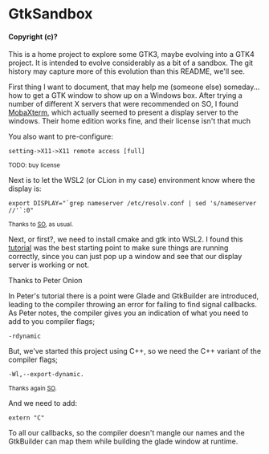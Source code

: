 # GtkSandbox
#### Copyright (c)?

<p>
    This is a home project to explore some GTK3, maybe evolving into a GTK4 project.
    It is intended to evolve considerably as a bit of a sandbox.
    The git history may capture more of this evolution than this README, we'll see.
</p>
<p>
    First thing I want to document, that may help me (someone else) someday... how to get a GTK window to show up on a Windows box.
    After trying a number of different X servers that were recommended on SO, I found <a href="https://mobaxterm.mobatek.net/">MobaXterm</a>, which actually seemed to present a display server to the windows.
    Their home edition works fine, and their license isn't that much
</p>
<p>
    You also want to pre-configure:

    setting->X11->X11 remote access [full]
</p>
<p>
    <small>
        TODO: buy license
    </small>
</p>
<p>
    Next is to let the WSL2 (or CLion in my case) environment know where the display is:

    export DISPLAY="`grep nameserver /etc/resolv.conf | sed 's/nameserver //'`:0"
</p>
<p>
    <small>
        Thanks to <a href="https://stackoverflow.com/questions/61860208/running-graphical-linux-desktop-applications-from-wsl-2-error-e233-cannot-op">SO</a>, as usual.
    </small>
</p>
<p>
    Next, or first?, we need to install cmake and gtk into WSL2.
    I found this <a href="https://www.peteronion.org.uk/GtkExamples/GladeTutorials.html">tutorial</a> was the best starting point to make sure things are running correctly, since you can just pop up a window and see that our display server is working or not.
</p>
<p>Thanks to Peter Onion</p>
<p>
    In Peter's tutorial there is a point were Glade and GtkBuilder are introduced, leading to the compiler throwing an error for failing to find signal callbacks.
    As Peter notes, the compiler gives you an indication of what you need to add to you compiler flags; 

    -rdynamic
</p>
<p>
    But, we've started this project using C++, so we need the C++ variant of the compiler flags; 

    -Wl,--export-dynamic.
</p>
<p><small>Thanks again <a href="https://stackoverflow.com/questions/57536202/gtk3-compile-error-could-not-find-signal-handler-did-you-compile-with-rdyn">SO</a>.</small></p>
<p>
    And we need to add: 

    extern "C"
</p>
<p>
    To all our callbacks, so the compiler doesn't mangle our names and the GtkBuilder can map them while building the glade window at runtime.     
</p>

